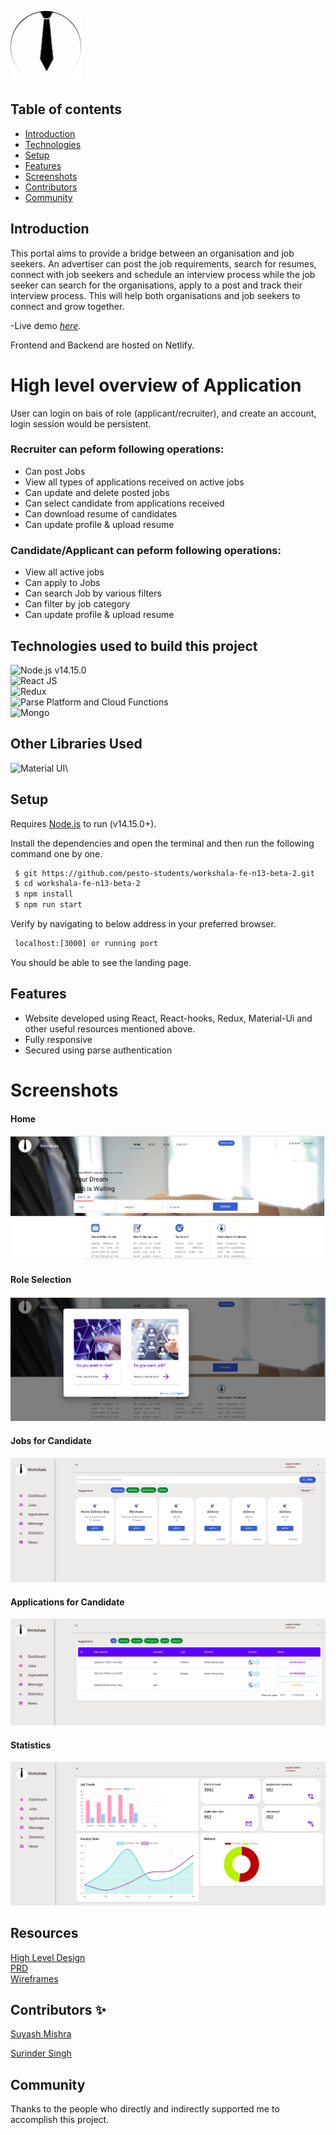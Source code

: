   ![alt text](https://github.com/pesto-students/workshala-fe-n13-beta-2/blob/feature_suyash7/workshala/screenshots/logo.png)
 ## Table of contents
 - [Introduction](#intro)
 - [Technologies](#technologies)
 - [Setup](#setup)
 - [Features](#features)
 - [Screenshots](#screenshots)
 - [Contributors](#contributors)
 - [Community](#Community)
 
## Introduction      
This portal aims to provide a bridge between an organisation and job seekers. An advertiser can post the job requirements, search for resumes, connect with job seekers and schedule an interview process while the job seeker can search for the organisations, apply to a post and track their interview process. This will help both organisations and job seekers to connect and grow together.

-Live demo [_here_](https://workshala.netlify.app/).

Frontend and Backend are hosted on Netlify.

# High level overview of Application
User can login on bais of role (applicant/recruiter), and create an account, login session would be persistent. 

### Recruiter can peform following operations: ###

* Can post Jobs
* View all types of applications received on active jobs
* Can update and delete posted jobs
* Can select candidate from applications received
* Can download resume of candidates
* Can update profile & upload resume

### Candidate/Applicant can peform following operations: ###

* View all active jobs
* Can apply to Jobs
* Can search Job by various filters
* Can filter by job category
* Can update profile & upload resume

## Technologies used to build this project
![Node.js **v14.15.0**](https://img.shields.io/badge/Netlify-00C7B7?style=for-the-badge&logo=netlify&logoColor=white)\
 ![React JS](https://img.shields.io/badge/React-20232A?style=for-the-badge&logo=react&logoColor=61DAFB)\
 ![Redux](https://img.shields.io/badge/Redux-593D88?style=for-the-badge&logo=redux&logoColor=white)\
 ![Parse Platform and Cloud Functions](https://img.shields.io/badge/Parse--Platform--and--Cloud--Functions-0081AA?style=for-the-badge&logo=Formik&logoColor=white)\
 ![Mongo](https://img.shields.io/badge/MongoDB-4EA94B?style=for-the-badge&logo=mongodb&logoColor=white)
 
 ## Other Libraries Used
![Material UI](https://img.shields.io/badge/Material--UI-0081CB?style=for-the-badge&logo=material-ui&logoColor=white)\


## Setup
Requires [Node.js](https://nodejs.org/) to run (v14.15.0+).

Install the dependencies and open the terminal and then run the following command one by one.
```sh
 $ git https://github.com/pesto-students/workshala-fe-n13-beta-2.git
 $ cd workshala-fe-n13-beta-2
 $ npm install
 $ npm run start
 ```
 Verify by navigating to below address in your preferred browser.
```sh
 localhost:[3000] or running port
 ```
You should be able to see the landing page.


## Features

 

- Website developed using React, React-hooks, Redux, Material-Ui and other useful resources mentioned above.
- Fully responsive
- Secured using parse authentication

 

# Screenshots

#### Home ####
![alt text](https://github.com/pesto-students/workshala-fe-n13-beta-2/blob/feature_suyash7/workshala/screenshots/homePage.png)

#### Role Selection ####
![alt_text](https://github.com/pesto-students/workshala-fe-n13-beta-2/blob/feature_suyash7/workshala/screenshots/roleSelection.png)

#### Jobs for Candidate ####
![alt text](https://github.com/pesto-students/workshala-fe-n13-beta-2/blob/feature_suyash7/workshala/screenshots/jobs.png)

#### Applications for Candidate ####
![alt text](https://github.com/pesto-students/workshala-fe-n13-beta-2/blob/feature_suyash7/workshala/screenshots/applications.png)

#### Statistics ####
![alt text](https://github.com/pesto-students/workshala-fe-n13-beta-2/blob/feature_suyash7/workshala/screenshots/statistics.png)




## Resources
<a href="https://drive.google.com/file/d/1cC4kN9hvdbrJ46JcLVq3Wl1GUqPrdjDN/view?usp=sharing">High Level Design</a>\
 <a href="https://drive.google.com/file/d/1WdoRLHHUdSZdTPbihuKifWdK5IEBLhRF/view?usp=sharing"> PRD </a>\
 <a href="https://www.figma.com/file/ltKSWWxHXn3zv5v1PvbO3p/Untitled?node-id=0%3A1"> Wireframes</a>
 
## Contributors ✨

 
<a href="https://github.com/suyashm002"><img src="" width="100px;" alt=""/>Suyash Mishra</a>

<a href=" "><img src="" width="100px;" alt=""/>Surinder Singh</a>



## Community
Thanks to the people who directly and indirectly supported me to accomplish this project.

